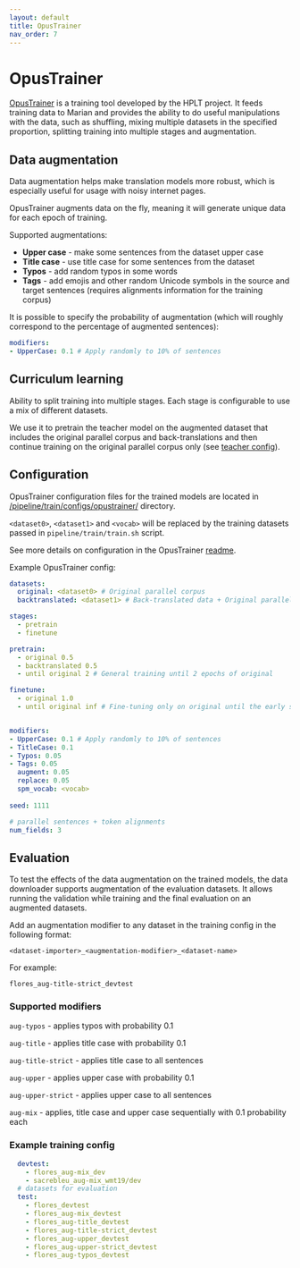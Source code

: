 ```yaml
---
layout: default
title: OpusTrainer
nav_order: 7
---
```


# OpusTrainer


[OpusTrainer](https://github.com/hplt-project/OpusTrainer) is a training tool developed by the HPLT project. 
It feeds training data to Marian and provides the ability to do useful manipulations with the data, 
such as shuffling, mixing multiple datasets in the specified proportion, splitting training into multiple stages and augmentation.

## Data augmentation

Data augmentation helps make translation models more robust, which is especially useful for usage with noisy internet pages.

OpusTrainer augments data on the fly, meaning it will generate unique data for each epoch of training.

Supported augmentations:
- **Upper case** - make some sentences from the dataset upper case
- **Title case** - use title case for some sentences from the dataset
- **Typos** - add random typos in some words
- **Tags** - add emojis and other random Unicode symbols in the source and target sentences 
  (requires alignments information for the training corpus)

It is possible to specify the probability of augmentation 
(which will roughly correspond to the percentage of augmented sentences):
```yaml
modifiers:
- UpperCase: 0.1 # Apply randomly to 10% of sentences
```

## Curriculum learning

Ability to split training into multiple stages. Each stage is configurable to use a mix of different datasets.

We use it to pretrain the teacher model on the augmented dataset that includes the original parallel corpus and 
back-translations and then continue training on the original parallel corpus only
(see [teacher config](https://github.com/mozilla/firefox-translations-training/tree/main/pipeline/train/configs/opustrainer/teacher.yml)).

## Configuration

OpusTrainer configuration files for the trained models are located in 
[/pipeline/train/configs/opustrainer/](https://github.com/mozilla/firefox-translations-training/tree/main/pipeline/train/configs/opustrainer/) directory.

`<dataset0>`, `<dataset1>` and `<vocab>` will be replaced by the training datasets passed in `pipeline/train/train.sh` script.

See more details on configuration in the OpusTrainer [readme](https://github.com/hplt-project/OpusTrainer).

Example OpusTrainer config:
```yaml
datasets:
  original: <dataset0> # Original parallel corpus
  backtranslated: <dataset1> # Back-translated data + Original parallel corpus

stages:
  - pretrain
  - finetune

pretrain:
  - original 0.5
  - backtranslated 0.5
  - until original 2 # General training until 2 epochs of original

finetune:
  - original 1.0
  - until original inf # Fine-tuning only on original until the early stopping


modifiers:
- UpperCase: 0.1 # Apply randomly to 10% of sentences
- TitleCase: 0.1
- Typos: 0.05
- Tags: 0.05
  augment: 0.05
  replace: 0.05
  spm_vocab: <vocab>
  
seed: 1111

# parallel sentences + token alignments
num_fields: 3
```


## Evaluation

To test the effects of the data augmentation on the trained models, the data downloader supports augmentation of the evaluation datasets.
It allows running the validation while training and the final evaluation on an augmented datasets.

Add an augmentation modifier to any dataset in the training config in the following format:

`<dataset-importer>_<augmentation-modifier>_<dataset-name>`

For example:

`flores_aug-title-strict_devtest`


### Supported modifiers

`aug-typos` - applies typos with probability 0.1

`aug-title` - applies title case with probability 0.1

`aug-title-strict` - applies title case to all sentences

`aug-upper` -  applies upper case with probability 0.1

`aug-upper-strict` - applies upper case to all sentences

`aug-mix` - applies, title case and upper case sequentially with 0.1 probability each

### Example training config
```yaml
  devtest:
    - flores_aug-mix_dev
    - sacrebleu_aug-mix_wmt19/dev
  # datasets for evaluation
  test:
    - flores_devtest
    - flores_aug-mix_devtest
    - flores_aug-title_devtest
    - flores_aug-title-strict_devtest
    - flores_aug-upper_devtest
    - flores_aug-upper-strict_devtest
    - flores_aug-typos_devtest
```

